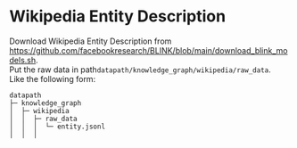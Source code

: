 # Wikipedia Entity Description
Download Wikipedia Entity Description from https://github.com/facebookresearch/BLINK/blob/main/download_blink_models.sh.  
Put the raw data in path`datapath/knowledge_graph/wikipedia/raw_data`.   
Like the following form:
```angular2html
datapath
├─ knowledge_graph
│  ├─ wikipedia
│  │  ├─ raw_data
│  │  │  └─ entity.jsonl
│  │  │
```